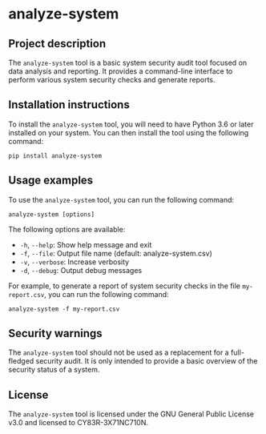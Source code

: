 # analyze-system

## Project description

The `analyze-system` tool is a basic system security audit tool focused on data analysis and reporting. It provides a command-line interface to perform various system security checks and generate reports.

## Installation instructions

To install the `analyze-system` tool, you will need to have Python 3.6 or later installed on your system. You can then install the tool using the following command:

```
pip install analyze-system
```

## Usage examples

To use the `analyze-system` tool, you can run the following command:

```
analyze-system [options]
```

The following options are available:

* `-h`, `--help`: Show help message and exit
* `-f`, `--file`: Output file name (default: analyze-system.csv)
* `-v`, `--verbose`: Increase verbosity
* `-d`, `--debug`: Output debug messages

For example, to generate a report of system security checks in the file `my-report.csv`, you can run the following command:

```
analyze-system -f my-report.csv
```

## Security warnings

The `analyze-system` tool should not be used as a replacement for a full-fledged security audit. It is only intended to provide a basic overview of the security status of a system.

## License

The `analyze-system` tool is licensed under the GNU General Public License v3.0 and licensed to CY83R-3X71NC710N.